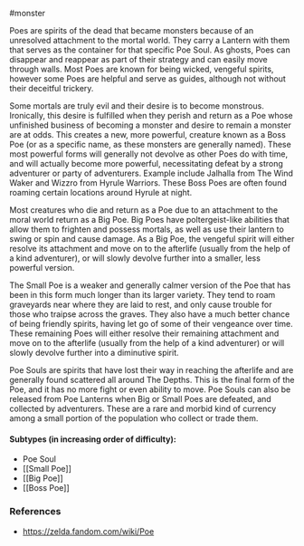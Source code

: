 #monster 

Poes are spirits of the dead that became monsters because of an unresolved attachment to the mortal world. They carry a Lantern with them that serves as the container for that specific Poe Soul. As ghosts, Poes can disappear and reappear as part of their strategy and can easily move through walls. Most Poes are known for being wicked, vengeful spirits, however some Poes are helpful and serve as guides, although not without their deceitful trickery.

Some mortals are truly evil and their desire is to become monstrous. Ironically, this desire is fulfilled when they perish and return as a Poe whose unfinished business of becoming a monster and desire to remain a monster are at odds. This creates a new, more powerful, creature known as a Boss Poe (or as a specific name, as these monsters are generally named). These most powerful forms will generally not devolve as other Poes do with time, and will actually become more powerful, necessitating defeat by a strong adventurer or party of adventurers. Example include Jalhalla from The Wind Waker and Wizzro from Hyrule Warriors. These Boss Poes are often found roaming certain locations around Hyrule at night.

Most creatures who die and return as a Poe due to an attachment to the moral world return as a Big Poe. Big Poes have poltergeist-like abilities that allow them to frighten and possess mortals, as well as use their lantern to swing or spin and cause damage. As a Big Poe, the vengeful spirit will either resolve its attachment and move on to the afterlife (usually from the help of a kind adventurer), or will slowly devolve further into a smaller, less powerful version.

The Small Poe is a weaker and generally calmer version of the Poe that has been in this form much longer than its larger variety. They tend to roam graveyards near where they are laid to rest, and only cause trouble for those who traipse across the graves. They also have a much better chance of being friendly spirits, having let go of some of their vengeance over time. These remaining Poes will either resolve their remaining attachment and move on to the afterlife (usually from the help of a kind adventurer) or will slowly devolve further into a diminutive spirit.

Poe Souls are spirits that have lost their way in reaching the afterlife and are generally found scattered all around The Depths. This is the final form of the Poe, and it has no more fight or even ability to move. Poe Souls can also be released from Poe Lanterns when Big or Small Poes are defeated, and collected by adventurers. These are a rare and morbid kind of currency among a small portion of the population who collect or trade them.

#### Subtypes (in increasing order of difficulty):

* Poe Soul
* [[Small Poe]]
* [[Big Poe]]
* [[Boss Poe]]

### References

* https://zelda.fandom.com/wiki/Poe
